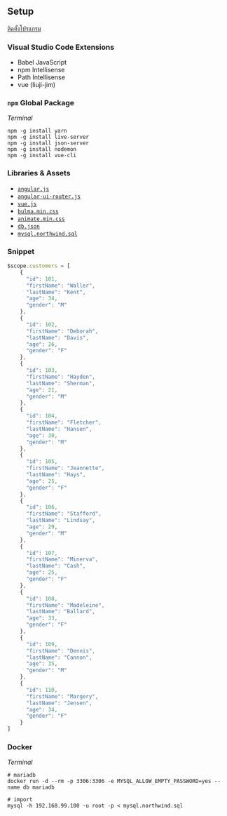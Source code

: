 ## Setup

[ติดตั้งโปรแกรม](https://gist.github.com/tutor4dev/dd4d48872798ecbd09ad8454e4719518)

### Visual Studio Code Extensions

- Babel JavaScript
- npm Intellisense
- Path Intellisense
- vue (liuji-jim)

### `npm` Global Package

*Terminal*

```
npm -g install yarn
npm -g install live-server
npm -g install json-server
npm -g install nodemon
npm -g install vue-cli
```

### Libraries & Assets

- [`angular.js`](https://cdnjs.cloudflare.com/ajax/libs/angular.js/1.6.5/angular.js)
- [`angular-ui-router.js`](https://cdnjs.cloudflare.com/ajax/libs/angular-ui-router/1.0.3/angular-ui-router.js)
- [`vue.js`](https://cdnjs.cloudflare.com/ajax/libs/vue/2.5.10/vue.js)
- [`bulma.min.css`](https://cdnjs.cloudflare.com/ajax/libs/bulma/0.6.1/css/bulma.min.css)
- [`animate.min.css`](https://cdnjs.cloudflare.com/ajax/libs/animate.css/3.5.2/animate.min.css)
- [`db.json`](https://mega.nz/#!V41kkB5T!5zvBvVrGO49vUvVtyzY5oGPgEFD5xeDSn5mIsVBHfUA)
- [`mysql.northwind.sql`](https://mega.nz/#!8hNXwYha!zRJfxgIA9ruWf6DifmoR9hYGTJmXnjOOq--_GAPdrwQ)

### Snippet

```js
$scope.customers = [
    {
      "id": 101,
      "firstName": "Waller",
      "lastName": "Kent",
      "age": 34,
      "gender": "M"
    },
    {
      "id": 102,
      "firstName": "Deborah",
      "lastName": "Davis",
      "age": 26,
      "gender": "F"
    },
    {
      "id": 103,
      "firstName": "Hayden",
      "lastName": "Sherman",
      "age": 21,
      "gender": "M"
    },
    {
      "id": 104,
      "firstName": "Fletcher",
      "lastName": "Hansen",
      "age": 30,
      "gender": "M"
    },
    {
      "id": 105,
      "firstName": "Jeannette",
      "lastName": "Hays",
      "age": 25,
      "gender": "F"
    },
    {
      "id": 106,
      "firstName": "Stafford",
      "lastName": "Lindsay",
      "age": 29,
      "gender": "M"
    },
    {
      "id": 107,
      "firstName": "Minerva",
      "lastName": "Cash",
      "age": 25,
      "gender": "F"
    },
    {
      "id": 108,
      "firstName": "Madeleine",
      "lastName": "Ballard",
      "age": 33,
      "gender": "F"
    },
    {
      "id": 109,
      "firstName": "Dennis",
      "lastName": "Cannon",
      "age": 35,
      "gender": "M"
    },
    {
      "id": 110,
      "firstName": "Margery",
      "lastName": "Jensen",
      "age": 34,
      "gender": "F"
    }
]
```

### Docker

*Terminal*

```
# mariadb
docker run -d --rm -p 3306:3306 -e MYSQL_ALLOW_EMPTY_PASSWORD=yes --name db mariadb

# import
mysql -h 192.168.99.100 -u root -p < mysql.northwind.sql
```
